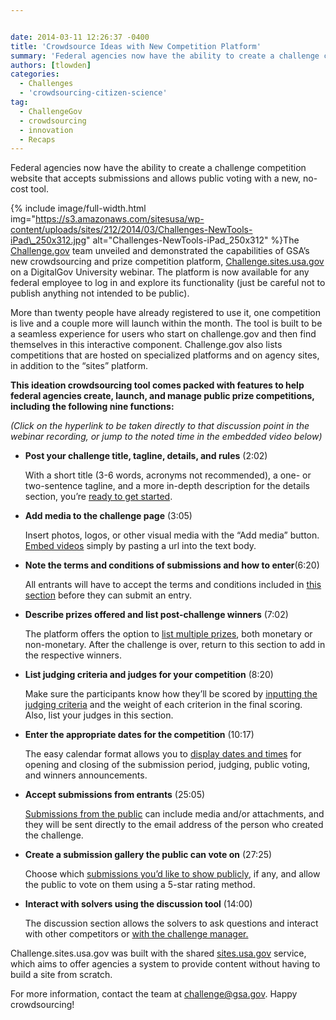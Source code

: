 ```yaml
---


date: 2014-03-11 12:26:37 -0400
title: 'Crowdsource Ideas with New Competition Platform'
summary: 'Federal agencies now have the ability to create a challenge competition website that accepts submissions and allows public voting with a new, no-cost tool. The Challenge.gov team unveiled and demonstrated the capabilities of GSA&rsquo;s new crowdsourcing and prize competition platform, Challenge.sites.usa.gov&nbsp;on a DigitalGov University webinar.&nbsp;The platform is now available for any federal'
authors: [tlowden]
categories:
  - Challenges
  - 'crowdsourcing-citizen-science'
tag:
  - ChallengeGov
  - crowdsourcing
  - innovation
  - Recaps
---
```


<p dir="ltr">
  Federal agencies now have the ability to create a challenge competition website that accepts submissions and allows public voting with a new, no-cost tool.
</p>


{% include image/full-width.html img="https://s3.amazonaws.com/sitesusa/wp-content/uploads/sites/212/2014/03/Challenges-NewTools-iPad\_250x312.jpg" alt="Challenges-NewTools-iPad\_250x312" %}The <a href="https://challenge.gov/" target="_blank">Challenge.gov</a> team unveiled and demonstrated the capabilities of GSA’s new crowdsourcing and prize competition platform, <a href="http://challenge.sites.usa.gov/" target="_blank">Challenge.sites.usa.gov</a> on a DigitalGov University webinar. The platform is now available for any federal employee to log in and explore its functionality (just be careful not to publish anything not intended to be public).

More than twenty people have already registered to use it, one competition is live and a couple more will launch within the month. The tool is built to be a seamless experience for users who start on challenge.gov and then find themselves in this interactive component. Challenge.gov also lists competitions that are hosted on specialized platforms and on agency sites, in addition to the &#8220;sites&#8221; platform.

**This ideation crowdsourcing tool comes packed with features to help federal agencies create, launch, and manage public prize competitions, including the following nine functions:**

_(Click on the hyperlink to be taken directly to that discussion point in the webinar recording, or jump to the noted time in the embedded video below)_

  * **Post your challenge title, tagline, details, and rules** (2:02)
  
    With a short title (3-6 words, acronyms not recommended), a one- or two-sentence tagline, and a more in-depth description for the details section, you’re [ready to get started](http://www.youtube.com/watch?v=Yw58jVvppAw&feature=youtu.be&t=2m2s).
  * **Add media to the challenge page** (3:05)
  
    Insert photos, logos, or other visual media with the “Add media” button. [Embed videos](http://www.youtube.com/watch?v=Yw58jVvppAw&feature=youtu.be&t=3m5s) simply by pasting a url into the text body.
  * **Note the terms and conditions of submissions and how to enter**(6:20)
  
    All entrants will have to accept the terms and conditions included in [this section](http://www.youtube.com/watch?v=Yw58jVvppAw&feature=youtu.be&t=6m20s) before they can submit an entry.
  * **Describe prizes offered and list post-challenge winners** (7:02)
  
    The platform offers the option to [list multiple prizes](http://www.youtube.com/watch?v=Yw58jVvppAw&feature=youtu.be&t=7m2s), both monetary or non-monetary. After the challenge is over, return to this section to add in the respective winners.
  * **List judging criteria and judges for your competition** (8:20)
  
    Make sure the participants know how they’ll be scored by [inputting the judging criteria](http://www.youtube.com/watch?v=Yw58jVvppAw&feature=youtu.be&t=8m20s) and the weight of each criterion in the final scoring. Also, list your judges in this section.
  * **Enter the appropriate dates for the competition** (10:17)
  
    The easy calendar format allows you to [display dates and times](http://www.youtube.com/watch?v=Yw58jVvppAw&feature=youtu.be&t=10m17s) for opening and closing of the submission period, judging, public voting, and winners announcements.
  * **Accept submissions from entrants** (25:05)
  
    [Submissions from the public](http://www.youtube.com/watch?v=Yw58jVvppAw&feature=youtu.be&t=25m5s) can include media and/or attachments, and they will be sent directly to the email address of the person who created the challenge.
  * **Create a submission gallery the public can vote on** (27:25)
  
    Choose which [submissions you&#8217;d like to show publicly](http://www.youtube.com/watch?v=Yw58jVvppAw&feature=youtu.be&t=27m25s), if any, and allow the public to vote on them using a 5-star rating method.
  * **Interact with solvers using the discussion tool** (14:00)
  
    The discussion section allows the solvers to ask questions and interact with other competitors or [with the challenge manager.](http://www.youtube.com/watch?v=Yw58jVvppAw&feature=youtu.be&t=14m)

Challenge.sites.usa.gov was built with the shared <a href="https://sites.usa.gov/" target="_blank">sites.usa.gov</a> service, which aims to offer agencies a system to provide content without having to build a site from scratch.

For more information, contact the team at <a href="mailto:challenge@gsa.gov">challenge@gsa.gov</a>. Happy crowdsourcing!